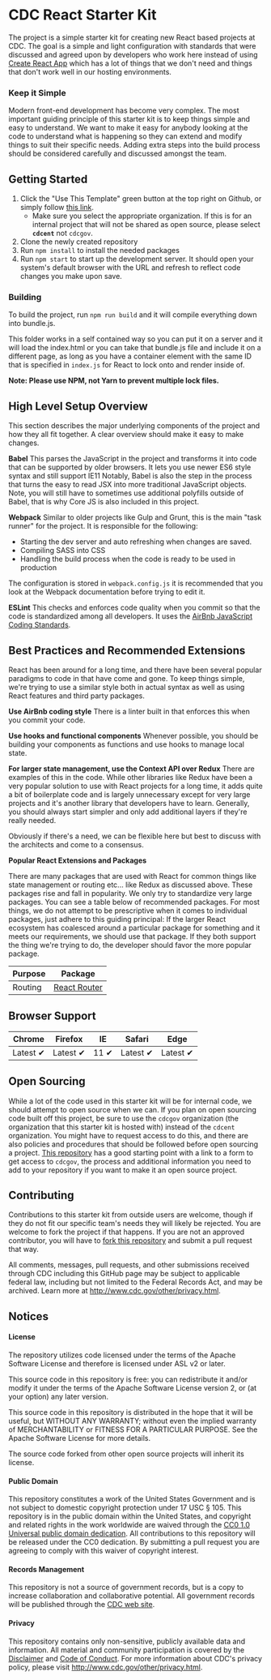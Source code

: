 # CDC React Starter Kit
The project is a simple starter kit for creating new React based projects at CDC. The goal is a simple and light configuration with standards that were discussed and agreed upon by developers who work here instead of using [Create React App](https://reactjs.org/docs/create-a-new-react-app.html) which has a lot of things that we don't need and things that don't work well in our hosting environments.

### Keep it Simple
Modern front-end development has become very complex. The most important guiding principle of this starter kit is to keep things simple and easy to understand. We want to make it easy for anybody looking at the code to understand what is happening so they can extend and modify things to suit their specific needs. Adding extra steps into the build process should be considered carefully and discussed amongst the team.

## Getting Started

1. Click the "Use This Template" green button at the top right on Github, or simply follow [this link](https://github.com/CDCgov/react-starter-kit/generate).
   - Make sure you select the appropriate organization. If this is for an internal project that will not be shared as open source, please select **`cdcent`** not `cdcgov`.
2. Clone the newly created repository
3. Run `npm install` to install the needed packages
4. Run `npm start` to start up the development server. It should open your system's default browser with the URL and refresh to reflect code changes you make upon save.

### Building

To build the project, run `npm run build` and it will compile everything down into bundle.js.

This folder works in a self contained way so you can put it on a server and it will load the index.html or you can take that bundle.js file and include it on a different page, as long as you have a container element with the same ID that is specified in `index.js` for React to lock onto and render inside of.

**Note: Please use NPM, not Yarn to prevent multiple lock files.**

## High Level Setup Overview

This section describes the major underlying components of the project and how they all fit together. A clear overview should make it easy to make changes.

**Babel**
This parses the JavaScript in the project and transforms it into code that can be supported by older browsers. It lets you use newer ES6 style syntax and still support IE11 Notably, Babel is also the step in the process that turns the easy to read JSX into more traditional JavaScript objects. Note, you will still have to sometimes use additional polyfills outside of Babel, that is why Core JS is also included in this project.

**Webpack**
Similar to older projects like Gulp and Grunt, this is the main "task runner" for the project. It is responsible for the following:
* Starting the dev server and auto refreshing when changes are saved.
* Compiling SASS into CSS
* Handling the build process when the code is ready to be used in production

The configuration is stored in `webpack.config.js` it is recommended that you look at the Webpack documentation before trying to edit it.

**ESLint**
This checks and enforces code quality when you commit so that the code is standardized among all developers. It uses the [AirBnb JavaScript Coding Standards](https://github.com/airbnb/javascript).

## Best Practices and Recommended Extensions

React has been around for a long time, and there have been several popular paradigms to code in that have come and gone. To keep things simple, we're trying to use a similar style both in actual syntax as well as using React features and third party packages.

**Use AirBnb coding style**
There is a linter built in that enforces this when you commit your code.

**Use hooks and functional components**
Whenever possible, you should be building your components as functions and use hooks to manage local state.

**For larger state management, use the Context API over Redux**
There are examples of this in the code. While other libraries like Redux have been a very popular solution to use with React projects for a long time, it adds quite a bit of boilerplate code and is largely unnecessary except for very large projects and it's another library that developers have to learn. Generally, you should always start simpler and only add additional layers if they're really needed.

Obviously if there's a need, we can be flexible here but best to discuss with the architects and come to a consensus.

**Popular React Extensions and Packages**

There are many packages that are used with React for common things like state management or routing etc... like Redux as discussed above. These packages rise and fall in popularity. We only try to standardize very large packages. You can see a table below of recommended packages. For most things, we do not attempt to be prescriptive when it comes to individual packages, just adhere to this guiding principal: If the larger React ecosystem has coalesced around a particular package for something and it meets our requirements, we should use that package. If they both support the thing we're trying to do, the developer should favor the more popular package.

Purpose | Package
--- | ---
Routing | [React Router](https://reactrouter.com/)

## Browser Support

Chrome | Firefox | IE | Safari | Edge
--- | --- | --- | --- | --- |
Latest ✔ | Latest ✔ | 11 ✔ | Latest ✔ | Latest ✔ |

## Open Sourcing

While a lot of the code used in this starter kit will be for internal code, we should attempt to open source when we can. If you plan on open sourcing code built off this project, be sure to use the `cdcgov` organization (the organization that this starter kit is hosted with) instead of the `cdcent` organization. You might have to request access to do this, and there are also policies and procedures that should be followed before open sourcing a project. [This repository](https://github.com/CDCgov/template) has a good starting point with a link to a form to get access to `cdcgov`, the process and additional information you need to add to your repository if you want to make it an open source project.

## Contributing

Contributions to this starter kit from outside users are welcome, though if they do not fit our specific team's needs they will likely be rejected. You are welcome to fork the project if that happens. If you are not an approved contributor, you will have to [fork this repository](https://help.github.com/articles/fork-a-repo) and submit a pull request that way.

All comments, messages, pull requests, and other submissions received through CDC including this GitHub page may be subject to applicable federal law, including but not limited to the Federal Records Act, and may be archived. Learn more at http://www.cdc.gov/other/privacy.html.

## Notices

#### License

The repository utilizes code licensed under the terms of the Apache Software License and therefore is licensed under ASL v2 or later.

This source code in this repository is free: you can redistribute it and/or modify it under the terms of the Apache Software License version 2, or (at your option) any later version.

This source code in this repository is distributed in the hope that it will be useful, but WITHOUT ANY WARRANTY; without even the implied warranty of MERCHANTABILITY or FITNESS FOR A PARTICULAR PURPOSE. See the Apache Software License for more details.

The source code forked from other open source projects will inherit its license.

#### Public Domain

This repository constitutes a work of the United States Government and is not subject to domestic copyright protection under 17 USC § 105. This repository is in the public domain within the United States, and copyright and related rights in the work worldwide are waived through the [CC0 1.0 Universal public domain dedication](https://creativecommons.org/publicdomain/zero/1.0/). All contributions to this repository will be released under the CC0 dedication. By submitting a pull request you are agreeing to comply with this waiver of copyright interest.

#### Records Management

This repository is not a source of government records, but is a copy to increase collaboration and collaborative potential. All government records will be published through the [CDC web site](https://www.cdc.gov/).

#### Privacy

This repository contains only non-sensitive, publicly available data and information. All material and community participation is covered by the [Disclaimer](https://github.com/CDCgov/template/blob/master/DISCLAIMER.md) and [Code of Conduct](https://github.com/CDCgov/template/blob/master/code-of-conduct.md). For more information about CDC's privacy policy, please visit http://www.cdc.gov/other/privacy.html.